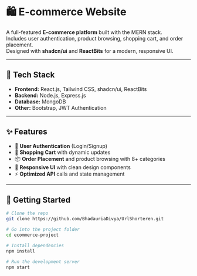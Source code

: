 # 🛍️ E-commerce Website

A full-featured **E-commerce platform** built with the MERN stack.  
Includes user authentication, product browsing, shopping cart, and order placement.  
Designed with **shadcn/ui** and **ReactBits** for a modern, responsive UI.

---

## 🚀 Tech Stack

- **Frontend:** React.js, Tailwind CSS, shadcn/ui, ReactBits  
- **Backend:** Node.js, Express.js  
- **Database:** MongoDB  
- **Other:** Bootstrap, JWT Authentication

---

## ✨ Features

- 🔐 **User Authentication** (Login/Signup)  
- 🛒 **Shopping Cart** with dynamic updates  
- 📦 **Order Placement** and product browsing with 8+ categories  
- 📱 **Responsive UI** with clean design components  
- ⚡ **Optimized API** calls and state management

---

## 🧭 Getting Started

```bash
# Clone the repo
git clone https://github.com/BhadauriaDivya/UrlShorteren.git

# Go into the project folder
cd ecommerce-project

# Install dependencies
npm install

# Run the development server
npm start
